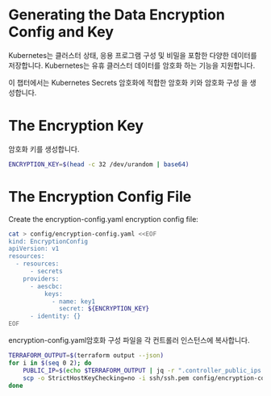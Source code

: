 # Generating the Data Encryption Config and Key

Kubernetes는 클러스터 상태, 응용 프로그램 구성 및 비밀을 포함한 다양한 데이터를 저장합니다. Kubernetes는 유휴 클러스터 데이터를 암호화 하는 기능을 지원합니다.

이 챕터에서는 Kubernetes Secrets 암호화에 적합한 암호화 키와 암호화 구성 을 생성합니다.

# The Encryption Key

암호화 키를 생성합니다.

```bash
ENCRYPTION_KEY=$(head -c 32 /dev/urandom | base64)
```

# The Encryption Config File

Create the encryption-config.yaml encryption config file:

```bash
cat > config/encryption-config.yaml <<EOF
kind: EncryptionConfig
apiVersion: v1
resources:
  - resources:
      - secrets
    providers:
      - aescbc:
          keys:
            - name: key1
              secret: ${ENCRYPTION_KEY}
      - identity: {}
EOF
```

encryption-config.yaml암호화 구성 파일을 각 컨트롤러 인스턴스에 복사합니다.

```bash
TERRAFORM_OUTPUT=$(terraform output --json)
for i in $(seq 0 2); do
    PUBLIC_IP=$(echo $TERRAFORM_OUTPUT | jq -r ".controller_public_ips.value[$i]")
    scp -o StrictHostKeyChecking=no -i ssh/ssh.pem config/encryption-config.yaml ubuntu@$PUBLIC_IP:~/
done
```
